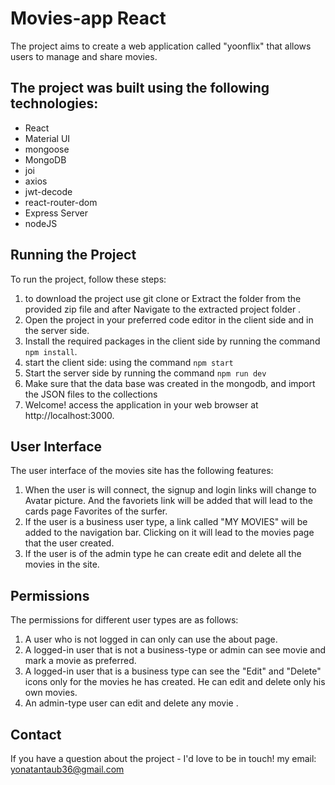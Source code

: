 # Movies-app React

The project aims to create a web application called "yoonflix" that allows users to manage and share movies.

## The project was built using the following technologies:

- React
- Material UI
- mongoose
- MongoDB
- joi
- axios
- jwt-decode
- react-router-dom
- Express Server
- nodeJS

## Running the Project

To run the project, follow these steps:

1. to download the project use git clone or Extract the folder from the provided zip file and after Navigate to the extracted project folder .
2. Open the project in your preferred code editor in the client side and in the server side.
3. Install the required packages in the client side by running the command `npm install`.
4. start the client side: using the command `npm start`
5. Start the server side by running the command `npm run dev`
6. Make sure that the data base was created in the mongodb, and import the JSON files to the collections
7. Welcome! access the application in your web browser at http://localhost:3000.

## User Interface

The user interface of the movies site has the following features:

1. When the user is will connect, the signup and login links will change to Avatar picture. And the favoriets link will be added that will lead to the cards page
   Favorites of the surfer.
2. If the user is a business user type, a link called "MY MOVIES" will be added to the navigation bar. Clicking on it will lead to the movies page that the user created.
3. If the user is of the admin type he can create edit and delete all the movies in the site.

## Permissions

The permissions for different user types are as follows:

1. A user who is not logged in can only can use the about page.
2. A logged-in user that is not a business-type or admin can see movie and mark a movie as preferred.
3. A logged-in user that is a business type can see the "Edit" and "Delete" icons only for the movies he has created. He can edit and delete only his own movies.
4. An admin-type user can edit and delete any movie .

## Contact

If you have a question about the project - I'd love to be in touch! my email: yonatantaub36@gmail.com
